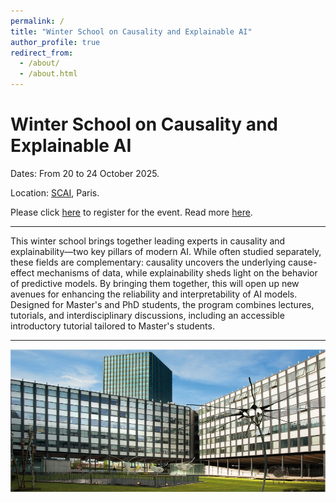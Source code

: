 ```yaml
---
permalink: /
title: "Winter School on Causality and Explainable AI"
author_profile: true
redirect_from: 
  - /about/
  - /about.html
---
```


Winter School on Causality and Explainable AI
======
 
Dates: From 20 to 24 October 2025.

Location: [SCAI](https://scai.sorbonne-universite.fr/), Paris.

Please click [here](https://docs.google.com/forms/d/e/1FAIpQLSeUsxnQnBi04v0ep3kpxY-e9y6-hMIak8pMLYVb3tXDvjL3Rg/viewform?usp=dialog) to register for the event. Read more [here](https://xai-winter-school.github.io/registration/).

---

This winter school brings together leading experts in causality and explainability—two key pillars of modern AI. While often studied separately, these fields are complementary: causality uncovers the underlying cause-effect mechanisms of data, while explainability sheds light on the behavior of predictive models. By bringing them together, this will open up new avenues for enhancing the reliability and interpretability of AI models. Designed for Master's and PhD students, the program combines lectures, tutorials, and interdisciplinary discussions, including an accessible introductory tutorial tailored to Master's students.

---

![the location is nice!](/assets/acces_campus_pierre_et_marie_curie_r.jpg)
